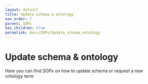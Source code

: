 ```yaml
---
layout: default
title: Update schema & ontology
nav_order: 7
parent: SOPs
has_children: true
permalink: docs/SOPs/Update_schema_ontology
---
```

# Update schema & ontology

Here you can find SOPs on how to update schema or request a new ontology term